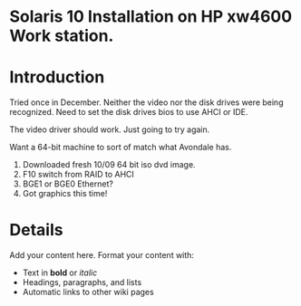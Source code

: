 # Solaris 10 Installation on HP xw4600 Work station.

# Introduction #

Tried once in December.  Neither the video nor the disk drives were being recognized.  Need to set the disk drives bios to use AHCI or IDE.

The video driver should work.  Just going to try again.

Want a 64-bit machine to sort of match what Avondale has.

  1. Downloaded fresh 10/09 64 bit iso dvd image.
  1. F10 switch from RAID to AHCI
  1. BGE1 or BGE0 Ethernet?
  1. Got graphics this time!



# Details #

Add your content here.  Format your content with:
  * Text in **bold** or _italic_
  * Headings, paragraphs, and lists
  * Automatic links to other wiki pages